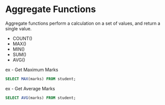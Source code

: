 # Aggregate Functions

Aggregate functions perform a calculation on a set of values, and return a single value.

- COUNT()
- MAX()
- MIN()
- SUM()
- AVG()

ex - Get Maximum Marks

```sql
SELECT MAX(marks) FROM student;
```

ex - Get Average Marks

```sql
SELECT AVG(marks) FROM student;
```
